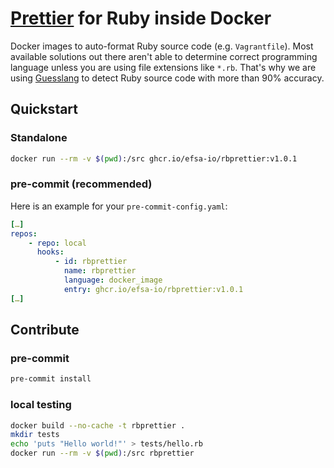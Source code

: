 # [Prettier](https://github.com/prettier/plugin-ruby) for Ruby inside Docker

Docker images to auto-format Ruby source code (e.g. `Vagrantfile`). Most available solutions out there aren't able to determine correct programming language unless you are using file extensions like `*.rb`. That's why we are using [Guesslang](https://guesslang.readthedocs.io/en/latest/) to detect Ruby source code with more than 90% accuracy.

## Quickstart

### Standalone

```bash
docker run --rm -v $(pwd):/src ghcr.io/efsa-io/rbprettier:v1.0.1
```

### pre-commit (recommended)

Here is an example for your `pre-commit-config.yaml`:

```yaml
[…]
repos:
    - repo: local
      hooks:
          - id: rbprettier
            name: rbprettier
            language: docker_image
            entry: ghcr.io/efsa-io/rbprettier:v1.0.1
[…]
```

## Contribute

### pre-commit

```bash
pre-commit install
```

### local testing

```bash
docker build --no-cache -t rbprettier .
mkdir tests
echo 'puts "Hello world!"' > tests/hello.rb
docker run --rm -v $(pwd):/src rbprettier
```
